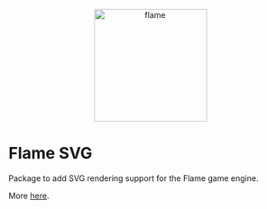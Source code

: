 <!-- markdownlint-disable MD013 -->
<p align="center">
  <a href="https://flame-engine.org">
    <img alt="flame" width="200px" src="https://user-images.githubusercontent.com/6718144/101553774-3bc7b000-39ad-11eb-8a6a-de2daa31bd64.png">
  </a>
</p>
<!-- markdownlint-enable MD013 -->

# Flame SVG

Package to add SVG rendering support for the Flame game engine.

More [here](https://docs.flame-engine.org/main/images.html#svg).
